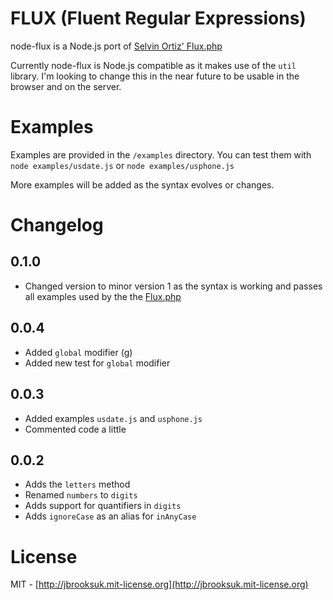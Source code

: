 # FLUX (Fluent Regular Expressions)
node-flux is a Node.js port of [Selvin Ortiz' Flux.php](http://github.com/selvinortiz/flux)

Currently node-flux is Node.js compatible as it makes use of the `util` library. I'm looking to change this in the near future to be usable in the browser and on the server.

# Examples
Examples are provided in the `/examples` directory. You can test them with `node examples/usdate.js` or `node examples/usphone.js`

More examples will be added as the syntax evolves or changes.

# Changelog

## 0.1.0
- Changed version to minor version 1 as the syntax is working and passes all examples used by the the [Flux.php](http://github.com/selvinortiz/flux)

## 0.0.4
- Added `global` modifier (g)
- Added new test for `global` modifier

## 0.0.3
- Added examples `usdate.js` and `usphone.js`
- Commented code a little

## 0.0.2
- Adds the `letters` method
- Renamed `numbers` to `digits`
- Adds support for quantifiers in `digits`
- Adds `ignoreCase` as an alias for `inAnyCase`

# License
MIT - [http://jbrooksuk.mit-license.org](http://jbrooksuk.mit-license.org)